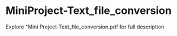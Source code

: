 # MiniProject-Text_file_conversion
Explore "Mini Project-Text_file_conversion.pdf for full description
